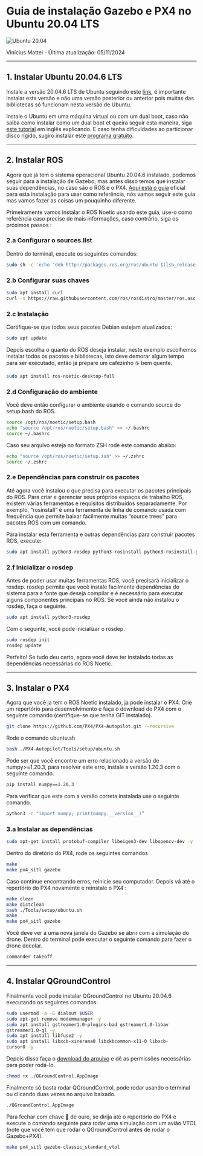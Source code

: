 # Guia de instalação Gazebo e PX4 no Ubuntu 20.04 LTS

![Ubuntu 20.04](https://res.cloudinary.com/canonical/image/fetch/f_auto,q_auto,fl_sanitize,c_fill,w_1280,h_768/https://ubuntu.com/wp-content/uploads/a728/2020-04-23-13.05.21.jpg)

Vinícius Mattei - Última atualização: 05/11/2024

---

## 1. Instalar Ubuntu 20.04.6 LTS

  Instale a versão 20.04.6 LTS de Ubuntu seguindo este [link](https://releases.ubuntu.com/focal/), é importante instalar esta versão e não uma versão posterior ou anterior pois muitas das bibliotecas só funcionam nesta versão de Ubuntu.
  
  Instale o Ubuntu em uma máquina virtual ou com um dual boot, caso
não saiba como instalar como um dual boot et queira seguir esta maneira,
siga [este tutorial](https://youtu.be/mXyN1aJYefc?si=b5Smt-pQjrhisa16) em inglês explicando. E caso tenha dificuldades ao particionar disco rígido, sugiro instalar este [programa gratuito](https://www.partitionwizard.com/free-partition-manager.html).

---

## 2. Instalar ROS

  Agora que já tem o sistema operacional Ubuntu 20.04.6 instalado,
podemos seguir para a instalação de Gazebo, mas antes disso temos que
instalar suas dependências, no caso são o ROS e o PX4. [Aqui está o guia](<https://docs.px4.io/main/en/ros/mavros_installation.html#ros-noetic-(ubuntu-22.04)>) oficial para esta instalação para usar como referência, nós vamos seguir este guia mas vamos fazer as coisas um pouquinho diferente.

  Primeiramente vamos instalar o ROS Noetic usando este guia, use-o
como referência caso precise de mais informações, caso contrário, siga os próximos
passos :

### 2.a Configurar o sources.list

Dentro do terminal, execute os seguintes comandos:

```bash
sudo sh -c 'echo "deb http://packages.ros.org/ros/ubuntu $(lsb_release -sc) main" > /etc/apt/sources.list.d/ros-latest.list'
```

### 2.b Configurar suas chaves

```bash
sudo apt install curl
curl -s https://raw.githubusercontent.com/ros/rosdistro/master/ros.asc | sudo apt-key add -
```

### 2.c Instalação

Certifique-se que todos seus pacotes Debian estejam atualizados:

```bash
sudo apt update
```

  Depois escolha o quanto do ROS deseja instalar, neste exemplo
escolhemos instalar todos os pacotes e bibliotecas, isto deve demorar algum
tempo para ser executado, então já prepare um cafezinho ☕ bem quente.

```bash
sudo apt install ros-noetic-desktop-full
```

### 2.d Configuração do ambiente

  Você deve então configurar o ambiente usando o comando source do
setup.bash do ROS.

```bash
source /opt/ros/noetic/setup.bash
echo "source /opt/ros/noetic/setup.bash" >> ~/.bashrc
source ~/.bashrc
```

Caso seu arquivo esteja no formato ZSH rode este comando abaixo:


```zsh
echo "source /opt/ros/noetic/setup.zsh" >> ~/.zshrc
source ~/.zshrc
```

### 2.e Dependências para construir os pacotes

  Até agora você instalou o que precisa para executar os pacotes
principais do ROS. Para criar e gerenciar seus próprios espaços de trabalho
ROS, existem várias ferramentas e requisitos distribuídos separadamente. Por
exemplo, “rosinstall” é uma ferramenta de linha de comando usada com
frequência que permite baixar facilmente muitas “source trees” para pacotes
ROS com um comando.

  Para instalar esta ferramenta e outras dependências para construir
pacotes ROS, execute:

```bash
sudo apt install python3-rosdep python3-rosinstall python3-rosinstall-generator python3-wstool build-essential
```

### 2.f Inicializar o rosdep

  Antes de poder usar muitas ferramentas ROS, você precisará inicializar o
rosdep. rosdep permite que você instale facilmente dependências do
sistema para a fonte que deseja compilar e é necessário para executar alguns
componentes principais no ROS. Se você ainda não instalou o rosdep, faça o
seguinte.

```bash
sudo apt install python3-rosdep
```

  Com o seguinte, você pode inicializar o rosdep.

```bash
sudo rosdep init
rosdep update
```

  Perfeito! Se tudo deu certo, agora você deve ter instalado todas as
dependências necessárias do ROS Noetic.

---

## 3. Instalar o PX4

  Agora que você ja tem o ROS Noetic instalado, ja pode instalar o PX4.
Crie um repertório para desenvolvimento e faça o download do PX4 com o
seguinte comando (certifique-se que tenha GIT instalado).

```bash
git clone https://github.com/PX4/PX4-Autopilot.git --recursive
```

Rode o comando ubuntu.sh

```bash
bash ./PX4-Autopilot/Tools/setup/ubuntu.sh
```

  Pode ser que você encontre um erro relacionado a versão de
numpy>=1.20.3, para resolver este erro, instale a versão 1.20.3 com o seguinte
comando.

```bash
pip install numpy==1.20.3
```

  Para verificar que esta com a versão correta instalada use o seguinte
comando.

```bash
python3 -c "import numpy; print(numpy.__version__)”
```

### 3.a Instalar as dependências

```bash
sudo apt-get install protobuf-compiler libeigen3-dev libopencv-dev -y
```

  Dentro do diretório do PX4, rode os seguintes comandos

```bash
make
make px4_sitl gazebo
```

  Caso continue encontrando erros, reinicie seu computador. Depois vá
até o repertório do PX4 novamente e reinstale o PX4 :


```bash
make clean
make distclean
bash ./Tools/setup/ubuntu.sh
make
make px4_sitl gazebo
```

  Você deve ver a uma nova janela do Gazebo se abrir com a simulação do
drone. Dentro do terminal pode executar o seguinte comando para fazer o
drone decolar.

```bash
commander takeoff
```

---

## 4. Instalar QGroundControl

  Finalmente você pode instalar QGroundControl no Ubuntu 20.04.6
executando os seguintes comandos:

```bash
sudo usermod -a -G dialout $USER
sudo apt-get remove modemmanager -y
sudo apt install gstreamer1.0-plugins-bad gstreamer1.0-libav
gstreamer1.0-gl -y
sudo apt install libfuse2 -y
sudo apt install libxcb-xinerama0 libxkbcommon-x11-0 libxcb-
cursor0 -y
```

  Depois disso faça o [download do arquivo](https://d176tv9ibo4jno.cloudfront.net/latest/QGroundControl.AppImage) e dê as permissões necessárias
para poder rodá-lo.

```bash
chmod +x ./QGroundControl.AppImage
```

  Finalmente só basta rodar QGroundControl, pode rodar usando o
terminal ou clicando duas vezes no arquivo baixado.

```bash
./QGroundControl.AppImage
```

  Para fechar com chave 🔑 de ouro, se dirija até o repertório do PX4 e
execute o comando seguinte para rodar uma simulação com um avião VTOL
(note que você tem que rodar o QGroundControl antes de rodar o
Gazebo+PX4).

```bash
make px4_sitl gazebo-classic_standard_vtol
```
